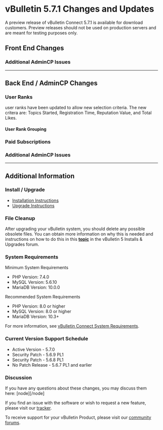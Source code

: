 # vBulletin 5.7.1 Changes and Updates

A preview release of vBulletin Connect 5.7.1 is available for download customers. Preview releases should not be used on production servers and are meant for testing purposes only.

## Front End Changes



### Additional AdminCP Issues

---

## Back End / AdminCP Changes

### User Ranks

user ranks have been updated to allow new selection criteria. The new critera are: Topics Started, Registration Time, Reputation Value, and Total Likes.

#### User Rank Grouping

### Paid Subscriptions


### Additional AdminCP Issues


---

## Additional Information

### Install / Upgrade

- [Installation Instructions](https://www.vbulletin.com/forum/node/4391348)
- [Upgrade Instructions](https://www.vbulletin.com/forum/node/4391346)

### File Cleanup

After upgrading your vBulletin system, you should delete any possible obsolete files. You can obtain more information on why this is needed and instructions on how to do this in this [**topic**](https://www.vbulletin.com/forum/node/4391346) in the vBulletin 5 Installs & Upgrades forum.

### System Requirements

Minimum System Requirements

- PHP Version: 7.4.0
- MySQL Version: 5.6.10
- MariaDB Version: 10.0.0

Recommended System Requirements

- PHP Version: 8.0 or higher
- MySQL Version: 8.0 or higher
- MariaDB Version: 10.3+

For more information, see [vBulletin Connect System Requirements](https://www.vbulletin.com/forum/node/4387853).

### Current Version Support Schedule

- Active Version - 5.7.0
- Security Patch - 5.6.9 PL1
- Security Patch - 5.6.8 PL1
- No Patch Release - 5.6.7 PL1 and earlier

### Discussion

If you have any questions about these changes, you may discuss them here: [node][/node]

If you find an issue with the software or wish to request  a new feature, please visit our [tracker](https://tracker.vbulletin.com).

To receive support for your vBulletin Product, please visit our [community forums](https://www.vbulletin.com/forum/).